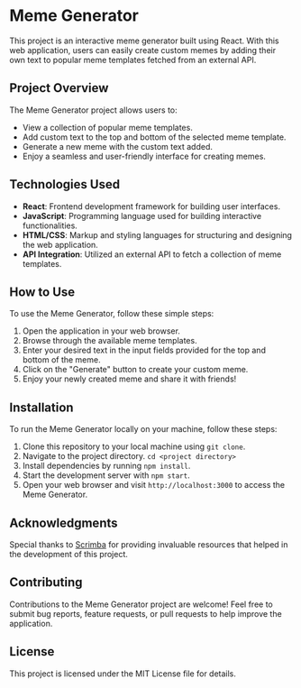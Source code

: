 # Meme Generator

This project is an interactive meme generator built using React. With this web application, users can easily create custom memes by adding their own text to popular meme templates fetched from an external API.

## Project Overview

The Meme Generator project allows users to:

- View a collection of popular meme templates.
- Add custom text to the top and bottom of the selected meme template.
- Generate a new meme with the custom text added.
- Enjoy a seamless and user-friendly interface for creating memes.

## Technologies Used

- **React**: Frontend development framework for building user interfaces.
- **JavaScript**: Programming language used for building interactive functionalities.
- **HTML/CSS**: Markup and styling languages for structuring and designing the web application.
- **API Integration**: Utilized an external API to fetch a collection of meme templates.

## How to Use

To use the Meme Generator, follow these simple steps:

1. Open the application in your web browser.
2. Browse through the available meme templates.
3. Enter your desired text in the input fields provided for the top and bottom of the meme.
4. Click on the "Generate" button to create your custom meme.
5. Enjoy your newly created meme and share it with friends!

## Installation

To run the Meme Generator locally on your machine, follow these steps:

1. Clone this repository to your local machine using `git clone`.
2. Navigate to the project directory. `cd <project directory>`
3. Install dependencies by running `npm install`.
4. Start the development server with `npm start`.
5. Open your web browser and visit `http://localhost:3000` to access the Meme Generator.

## Acknowledgments

Special thanks to [Scrimba](https://www.scrimba.com/) for providing invaluable resources that helped in the development of this project.

## Contributing

Contributions to the Meme Generator project are welcome! Feel free to submit bug reports, feature requests, or pull requests to help improve the application.

## License

This project is licensed under the MIT License file for details.

